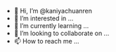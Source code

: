 - 👋 Hi, I’m @kaniyachuanren
- 👀 I’m interested in ...
- 🌱 I’m currently learning ...
- 💞️ I’m looking to collaborate on ...
- 📫 How to reach me ...

<!---
kaniyachuanren/kaniyachuanren is a ✨ special ✨ repository because its `README.md` (this file) appears on your GitHub profile.
You can click the Preview link to take a look at your changes.
--->
